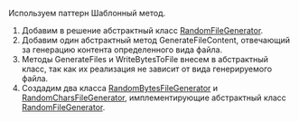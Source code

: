 Используем паттерн Шаблонный метод.
1. Добавим в решение абстрактный класс [RandomFileGenerator](https://github.com/HannaZhuravskaya/NET.2018.Zhuravskaya/blob/master/NET1.A.2018.Zhuravskaya.21/No4.Solution/RandomFileGenerator.cs).
2. Добавим один абстрактный метод GenerateFileContent, отвечающий за генерацию контента определенного вида файла.
3. Методы GenerateFiles и WriteBytesToFile внесем в абстрактный класс, так как их реализация не зависит от вида генерируемого файла.
4. Создадим два класса [RandomBytesFileGenerator](https://github.com/HannaZhuravskaya/NET.2018.Zhuravskaya/blob/master/NET1.A.2018.Zhuravskaya.21/No4.Solution/RandomFileGeneratorImplementations/RandomBytesFileGenerator.cs) и [RandomCharsFileGenerator](https://github.com/HannaZhuravskaya/NET.2018.Zhuravskaya/blob/master/NET1.A.2018.Zhuravskaya.21/No4.Solution/RandomFileGeneratorImplementations/RandomCharsFileGenerator.cs), имплементирующие абстрактный класс [RandomFileGenerator](https://github.com/HannaZhuravskaya/NET.2018.Zhuravskaya/blob/master/NET1.A.2018.Zhuravskaya.21/No4.Solution/RandomFileGenerator.cs).
